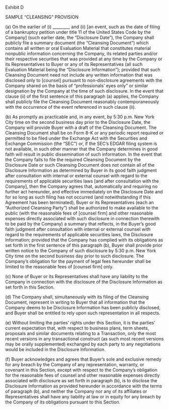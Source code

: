 Exhibit D

SAMPLE “CLEANSING” PROVISION

(a) On the earlier of (i) ________, and (ii) [an event, such as the date of filing of a bankruptcy petition under title 11 of the United States Code by the Company] (such earlier date, the “Disclosure Date”), the Company shall publicly file a summary document (the “Cleansing Document”) which contains all written or oral Evaluation Material that constitutes material nonpublic information concerning the Company, its related parties and/or their respective securities that was provided at any time by the Company or its Representatives to Buyer or any of its Representatives (all such Evaluation Material being the “Disclosure Information”); provided that such Cleansing Document need not include any written information that was disclosed only to [counsel] pursuant to non-disclosure agreements with the Company shared on the basis of “professionals’ eyes only” or similar designation by the Company at the time of such disclosure. In the event that clause (ii) of the first sentence of this paragraph (a) applies, the Company shall publicly file the Cleansing Document reasonably contemporaneously with the occurrence of the event referenced in such clause (ii).

(b) As promptly as practicable and, in any event, by 5:30 p.m. New York City time on the second business day prior to the Disclosure Date, the Company will provide Buyer with a draft of the Cleansing Document. The Cleansing Document shall be on Form 8-K or any periodic report required or permitted to be filed under the Exchange Act with the Securities and Exchange Commission (the “SEC”) or, if the SEC’s EDGAR filing system is not available, in such other manner that the Company determines in good faith will result in public dissemination of such information. In the event that the Company fails to file the required Cleansing Document by the Disclosure Date or such Cleansing Document does not contain all of the Disclosure Information as determined by Buyer in its good faith judgment after consultation with internal or external counsel with regard to the requirements of applicable securities laws [and after consultation with the Company], then the Company agrees that, automatically and requiring no further act hereunder, and effective immediately on the Disclosure Date and for so long as such filing has not occurred (and notwithstanding if this Agreement has been terminated), Buyer or its Representatives (each an “Authorized Cleansing Party”) shall be authorized to make available to the public (with the reasonable fees of [counsel firm] and other reasonable expenses directly associated with such disclosure in connection therewith to be paid by the Company) a summary that reflects, in the Buyer’s good faith judgment after consultation with internal or external counsel with regard to the requirements of applicable securities laws, the Disclosure Information; provided that the Company has complied with its obligations as set forth in the first sentence of this paragraph (b), Buyer shall provide prior written notice to the Company of such disclosure by 5:30 p.m. New York City time on the second business day prior to such disclosure. The Company’s obligation for the payment of legal fees hereunder shall be limited to the reasonable fees of [counsel firm] only.

(c) None of Buyer or its Representatives shall have any liability to the Company in connection with the disclosure of the Disclosure Information as set forth in this Section.

(d) The Company shall, simultaneously with its filing of the Cleansing Document, represent in writing to Buyer that all information that the Company deems to be Disclosure Information has been publicly disclosed, and Buyer shall be entitled to rely upon such representation in all respects.

(e) Without limiting the parties’ rights under this Section, it is the parties’ current expectation that, with respect to business plans, term sheets, proposals and similar documents relating to a Transaction, only the most recent versions in any transactional construct (as such most recent versions may be orally supplemented) exchanged by each party to any negotiations would be included in the Disclosure Information.

(f) Buyer acknowledges and agrees that Buyer’s sole and exclusive remedy for any breach by the Company of any representation, warranty, or covenant in this Section, except with respect to the Company’s obligation for the reasonable fees of counsel and other reasonable expenses directly associated with disclosure as set forth in paragraph (b), is to disclose the Disclosure Information as provided hereunder in accordance with the terms of paragraph (b), and neither the Company nor any of its affiliates or Representatives shall have any liability at law or in equity for any breach by the Company of its obligations pursuant to this Section.